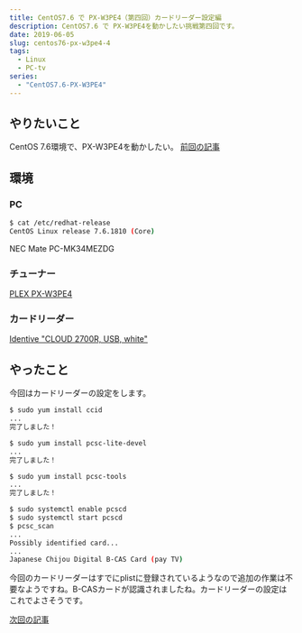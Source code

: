 ```yaml
---
title: CentOS7.6 で PX-W3PE4（第四回）カードリーダー設定編
description: CentOS7.6 で PX-W3PE4を動かしたい挑戦第四回です。
date: 2019-06-05
slug: centos76-px-w3pe4-4
tags:
  - Linux
  - PC-tv
series:
  - "CentOS7.6-PX-W3PE4"
---
```

## やりたいこと
CentOS 7.6環境で、PX-W3PE4を動かしたい。
[前回の記事](centos76-px-w3pe4-3)

## 環境

### PC

```bash
$ cat /etc/redhat-release
CentOS Linux release 7.6.1810 (Core)
```

NEC Mate PC-MK34MEZDG

### チューナー
[PLEX PX-W3PE4](http://www.plex-net.co.jp/product/px-w3pe4/)

### カードリーダー
[Identive "CLOUD 2700R, USB, white"](https://www.amazon.co.jp/gp/product/B00EUV2NVE/ref=ppx_yo_dt_b_asin_title_o05_s00?ie=UTF8&psc=1)

## やったこと

今回はカードリーダーの設定をします。

```bash
$ sudo yum install ccid
...
完了しました！

$ sudo yum install pcsc-lite-devel
...
完了しました！

$ sudo yum install pcsc-tools
...
完了しました！

$ sudo systemctl enable pcscd
$ sudo systemctl start pcscd
$ pcsc_scan
...
Possibly identified card...
...
Japanese Chijou Digital B-CAS Card (pay TV)
```

今回のカードリーダーはすでにplistに登録されているようなので追加の作業は不要なようですね。B-CASカードが認識されましたね。カードリーダーの設定はこれでよさそうです。

[次回の記事](centos76-px-w3pe4-5)
